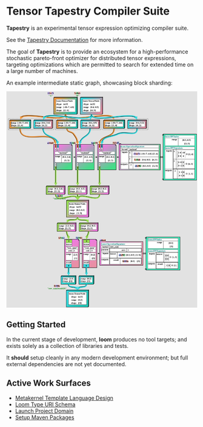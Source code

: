 # Tensor Tapestry Compiler Suite

**Tapestry** is an experimental tensor expression optimizing compiler suite.

See the [Tapestry Documentation](docs/README.md) for more information.

The goal of **Tapestry** is to provide an ecosystem for a high-performance stochastic pareto-front
optimizer for distributed tensor expressions, targeting optimizations which are permitted to search
for extended time on a large number of machines.

An example intermediate static graph, showcasing block sharding:

<img alt="example" src="docs/media/example.svg" width="800"/>

## Getting Started

In the current stage of development, **loom** produces no tool targets; and exists solely as a
collection of libraries and tests.

It **should** setup cleanly in any modern development environment; but full external dependencies
are not yet documented.

## Active Work Surfaces

- [Metakernel Template Language Design](https://github.com/crutcher/loom/issues/2)
- [Loom Type URI Schema](https://github.com/crutcher/loom/issues/3)
- [Launch Project Domain](https://github.com/crutcher/loom/issues/4)
- [Setup Maven Packages](https://github.com/crutcher/loom/issues/5)
